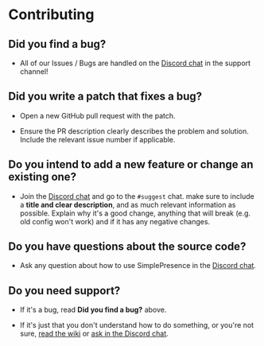 # Contributing

## **Did you find a bug?**

* All of our Issues / Bugs are handled on the [Discord chat](https://discord.gg/MpnbrX7) in the support channel! 

## **Did you write a patch that fixes a bug?**

* Open a new GitHub pull request with the patch.

* Ensure the PR description clearly describes the problem and solution. Include the relevant issue number if applicable.

## **Do you intend to add a new feature or change an existing one?**

* Join the [Discord chat](https://discord.gg/MpnbrX7) and go to the `#suggest` chat. make sure to include a **title and clear description**, and as much relevant information as possible. Explain why it's a good change, anything that will break (e.g. old config won't work) and if it has any negative changes.

## **Do you have questions about the source code?**

* Ask any question about how to use SimplePresence in the [Discord chat](https://discord.gg/MpnbrX7).

## **Do you need support?**

* If it's a bug, read **Did you find a bug?** above.

* If it's just that you don't understand how to do something, or you're not sure, [read the wiki](https://github.com/justdotJS/SimplePresence/wiki) or [ask in the Discord chat](https://discord.gg/MpnbrX7).
